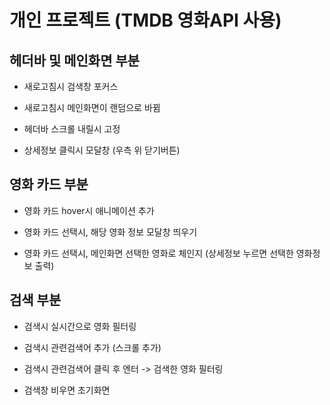 # 개인 프로젝트 (TMDB 영화API 사용)


## 헤더바 및 메인화면 부분

- 새로고침시 검색창 포커스

- 새로고침시 메인화면이 랜덤으로 바뀜

- 헤더바 스크롤 내릴시 고정

- 상세정보 클릭시 모달창 (우측 위 닫기버튼)

## 영화 카드 부분

- 영화 카드 hover시 애니메이션 추가

- 영화 카드 선택시, 해당 영화 정보 모달창 띄우기

- 영화 카드 선택시, 메인화면 선택한 영화로 체인지 (상세정보 누르면 선택한 영화정보 출력)

## 검색 부분

- 검색시 실시간으로 영화 필터링

- 검색시 관련검색어 추가 (스크롤 추가)

- 검색시 관련검색어 클릭 후 엔터 -> 검색한 영화 필터링

- 검색창 비우면 초기화면
